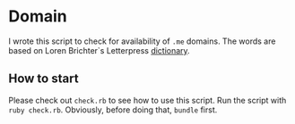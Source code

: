 # Domain

I wrote this script to check for availability of `.me` domains.  The
words are based on Loren Brichter`s Letterpress [dictionary](https://github.com/atebits/Words).

## How to start

Please check out `check.rb` to see how to use this script.  Run the
script with `ruby check.rb`.  Obviously, before doing that, `bundle`
first.
